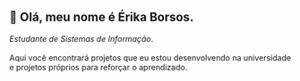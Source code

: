 👋 Olá, meu nome é Érika Borsos. 
---
*Estudante de Sistemas de Informação*. \
\
Aqui você encontrará projetos que eu estou desenvolvendo na universidade e projetos próprios para reforçar o aprendizado.

<!---
ErikaBorsos/ErikaBorsos is a ✨ special ✨ repository because its `README.md` (this file) appears on your GitHub profile.
You can click the Preview link to take a look at your changes.
--->
